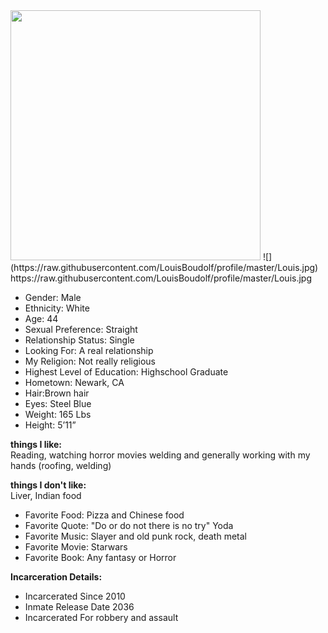 
<img width="400" height="400" src="https://raw.githubusercontent.com/LouisBoudolf/louisboudolf.github.io/master/Louis.jpg" />
![](https://raw.githubusercontent.com/LouisBoudolf/profile/master/Louis.jpg)
https://raw.githubusercontent.com/LouisBoudolf/profile/master/Louis.jpg

  - Gender: Male
  - Ethnicity: White
  - Age: 44
  - Sexual Preference: Straight
  - Relationship Status: Single
  - Looking For: A real relationship
  - My Religion: Not really religious
  - Highest Level of Education: Highschool Graduate
  - Hometown: Newark, CA 
  - Hair:Brown hair
  - Eyes: Steel Blue
  - Weight: 165 Lbs
  - Height: 5’11”
  
  **things I like:**  
    Reading, watching horror movies welding and generally working with my hands (roofing, welding)  
      
 **things I don't like:**  
    Liver, Indian food
 
  
  - Favorite Food: Pizza and Chinese food 
  - Favorite Quote: "Do or do not there is no try" Yoda 
  - Favorite Music: Slayer and old punk rock, death metal
  - Favorite Movie: Starwars 
  - Favorite Book: Any fantasy or Horror 
  
  
  **Incarceration Details:**

  - Incarcerated Since 2010
  - Inmate Release Date 2036
  - Incarcerated For robbery and assault

